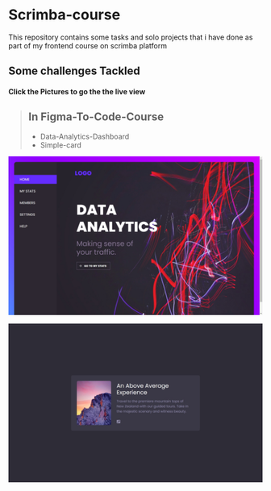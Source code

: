 # Scrimba-course
This repository contains some tasks and solo projects that i have done as part of my frontend course on scrimba platform

## Some challenges Tackled

  #### **Click the Pictures to go the the live view**

> ## In Figma-To-Code-Course
>
> * Data-Analytics-Dashboard
> * Simple-card
>
 [![Desktop Preview](./Figma-to-code-challenges/data-analytics-dashboard/images/My-desktop-view.jpeg)](https://jen67.github.io/Scrimba-course/Figma-to-code-challenges/data-analytics-dashboard/)

 [![Desktop Preview](./Figma-to-code-challenges/simple-card/Desktop-preview.jpeg)](https://jen67.github.io/Scrimba-course/Figma-to-code-challenges/simple-card/)
